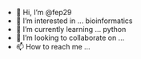 - 👋 Hi, I’m @fep29
- 👀 I’m interested in ... bioinformatics
- 🌱 I’m currently learning ... python
- 💞️ I’m looking to collaborate on ...
- 📫 How to reach me ...

<!---
fep29/fep29 is a ✨ special ✨ repository because its `README.md` (this file) appears on your GitHub profile.
You can click the Preview link to take a look at your changes.
--->
